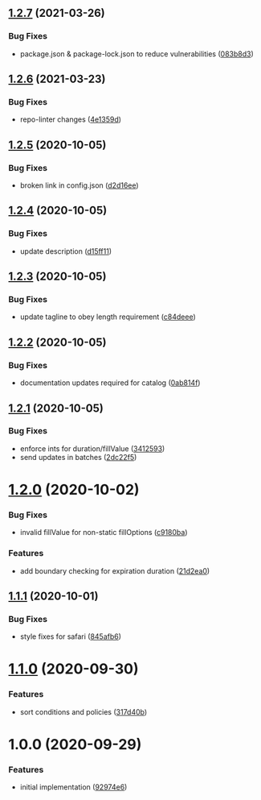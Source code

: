 ## [1.2.7](https://github.com/newrelic/nr1-alerts-los-migrator/compare/v1.2.6...v1.2.7) (2021-03-26)


### Bug Fixes

* package.json & package-lock.json to reduce vulnerabilities ([083b8d3](https://github.com/newrelic/nr1-alerts-los-migrator/commit/083b8d331eaf4e31af1cef98320a06382afe1685))

## [1.2.6](https://github.com/newrelic/nr1-alerts-los-migrator/compare/v1.2.5...v1.2.6) (2021-03-23)


### Bug Fixes

* repo-linter changes ([4e1359d](https://github.com/newrelic/nr1-alerts-los-migrator/commit/4e1359d12d3d2c5307d4449e81f93f18b093a4f2))

## [1.2.5](https://github.com/newrelic/nr1-alerts-los-migrator/compare/v1.2.4...v1.2.5) (2020-10-05)


### Bug Fixes

* broken link in config.json ([d2d16ee](https://github.com/newrelic/nr1-alerts-los-migrator/commit/d2d16eec0b8ebaa443cbe98ce40b376ef8d2ac8c))

## [1.2.4](https://github.com/newrelic/nr1-alerts-los-migrator/compare/v1.2.3...v1.2.4) (2020-10-05)


### Bug Fixes

* update description ([d15ff11](https://github.com/newrelic/nr1-alerts-los-migrator/commit/d15ff114de0f9ebec2b2664f108cab124c23ca79))

## [1.2.3](https://github.com/newrelic/nr1-alerts-los-migrator/compare/v1.2.2...v1.2.3) (2020-10-05)


### Bug Fixes

* update tagline to obey length requirement ([c84deee](https://github.com/newrelic/nr1-alerts-los-migrator/commit/c84deeec89eb908334ff05a02661b88ca67a72bb))

## [1.2.2](https://github.com/newrelic/nr1-alerts-los-migrator/compare/v1.2.1...v1.2.2) (2020-10-05)


### Bug Fixes

* documentation updates required for catalog ([0ab814f](https://github.com/newrelic/nr1-alerts-los-migrator/commit/0ab814fbf6ff90caed9396e8dab5e09f383530db))

## [1.2.1](https://github.com/newrelic/nr1-alerts-los-migrator/compare/v1.2.0...v1.2.1) (2020-10-05)


### Bug Fixes

* enforce ints for duration/fillValue ([3412593](https://github.com/newrelic/nr1-alerts-los-migrator/commit/34125932d6429c6bae6d80d8240fb788b481db91))
* send updates in batches ([2dc22f5](https://github.com/newrelic/nr1-alerts-los-migrator/commit/2dc22f58d695eb609f194a254bd27c0b232f90a4))

# [1.2.0](https://github.com/newrelic/nr1-alerts-los-migrator/compare/v1.1.1...v1.2.0) (2020-10-02)


### Bug Fixes

* invalid fillValue for non-static fillOptions ([c9180ba](https://github.com/newrelic/nr1-alerts-los-migrator/commit/c9180bab00eaa912860d50ee6f7f89fb546956c8))


### Features

* add boundary checking for expiration duration ([21d2ea0](https://github.com/newrelic/nr1-alerts-los-migrator/commit/21d2ea06c72a40eb2dd0392189d20434bf5c52d4))

## [1.1.1](https://github.com/newrelic/nr1-alerts-los-migrator/compare/v1.1.0...v1.1.1) (2020-10-01)


### Bug Fixes

* style fixes for safari ([845afb6](https://github.com/newrelic/nr1-alerts-los-migrator/commit/845afb620368280317b4a1f8525a68bc0a941bc7))

# [1.1.0](https://github.com/newrelic/nr1-alerts-los-migrator/compare/v1.0.0...v1.1.0) (2020-09-30)


### Features

* sort conditions and policies ([317d40b](https://github.com/newrelic/nr1-alerts-los-migrator/commit/317d40bade418cbd3675acd224d2677d792f4a19))

# 1.0.0 (2020-09-29)


### Features

* initial implementation ([92974e6](https://github.com/newrelic/nr1-alerts-los-migrator/commit/92974e641af46ef8d04268a3c3143d366e57749a))
